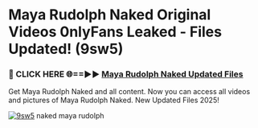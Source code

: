 # Maya Rudolph Naked Original Videos 0nlyFans Leaked - Files Updated! (9sw5)

<h3>🔴 CLICK HERE 🌐==►► <a href="https://tinyurl.com/up5wt9bj" rel="nofollow">Maya Rudolph Naked Updated Files</a></h3>

Get Maya Rudolph Naked and all content. Now you can access all videos and pictures of Maya Rudolph Naked. New Updated Files 2025!

[![9sw5](https://i.imgur.com/ABiUzMV.gif)](https://tinyurl.com/up5wt9bj)
naked maya rudolph